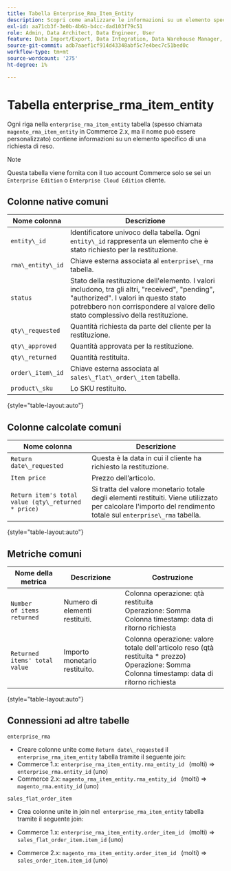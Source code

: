 ```yaml
---
title: Tabella Enterprise_Rma_Item_Entity
description: Scopri come analizzare le informazioni su un elemento specifico di una richiesta di reso.
exl-id: aa71cb3f-3e0b-4b6b-b4cc-dad103f79c51
role: Admin, Data Architect, Data Engineer, User
feature: Data Import/Export, Data Integration, Data Warehouse Manager, Commerce Tables
source-git-commit: adb7aaef1cf914d43348abf5c7e4bec7c51bed0c
workflow-type: tm+mt
source-wordcount: '275'
ht-degree: 1%

---
```


# Tabella enterprise_rma_item_entity

Ogni riga nella `enterprise_rma_item_entity` tabella (spesso chiamata `magento_rma_item_entity` in Commerce 2.x, ma il nome può essere personalizzato) contiene informazioni su un elemento specifico di una richiesta di reso.

>[!NOTE]
>
>Questa tabella viene fornita con il tuo account Commerce solo se sei un `Enterprise Edition` o `Enterprise Cloud Edition` cliente.

## Colonne native comuni

| **Nome colonna** | **Descrizione** |
|---|---|
| `entity\_id` | Identificatore univoco della tabella. Ogni `entity\_id` rappresenta un elemento che è stato richiesto per la restituzione. |
| `rma\_entity\_id` | Chiave esterna associata al `enterprise\_rma` tabella. |
| `status` | Stato della restituzione dell&#39;elemento. I valori includono, tra gli altri, &quot;received&quot;, &quot;pending&quot;, &quot;authorized&quot;. I valori in questo stato potrebbero non corrispondere al valore dello stato complessivo della restituzione. |
| `qty\_requested` | Quantità richiesta da parte del cliente per la restituzione. |
| `qty\_approved` | Quantità approvata per la restituzione. |
| `qty\_returned` | Quantità restituita. |
| `order\_item\_id` | Chiave esterna associata al `sales\_flat\_order\_item` tabella. |
| `product\_sku` | Lo SKU restituito. |

{style="table-layout:auto"}

## Colonne calcolate comuni

| **Nome colonna** | **Descrizione** |
|---|---|
| `Return date\_requested` | Questa è la data in cui il cliente ha richiesto la restituzione. |
| `Item price` | Prezzo dell’articolo. |
| `Return item's total value (qty\_returned * price)` | Si tratta del valore monetario totale degli elementi restituiti. Viene utilizzato per calcolare l&#39;importo del rendimento totale sul `enterprise\_rma` tabella. |

{style="table-layout:auto"}

## Metriche comuni

| **Nome della metrica** | **Descrizione** | **Costruzione** |
|---|---|---|
| `Number of items returned` | Numero di elementi restituiti. | Colonna operazione: qtà restituita<br>Operazione: Somma<br>Colonna timestamp: data di ritorno richiesta |
| `Returned items' total value` | Importo monetario restituito. | Colonna operazione: valore totale dell&#39;articolo reso (qtà restituita * prezzo)<br>Operazione: Somma<br>Colonna timestamp: data di ritorno richiesta |

{style="table-layout:auto"}

## Connessioni ad altre tabelle

`enterprise_rma`

* Creare colonne unite come `Return date\_requested` il `enterprise_rma_item_entity` tabella tramite il seguente join:
* Commerce 1.x: `enterprise_rma_item_entity.rma_entity_id ` (molti) => `enterprise_rma.entity_id` (uno)
* Commerce 2.x: `magento_rma_item_entity.rma_entity_id ` (molti) => `magento_rma.entity_id` (uno)

`sales_flat_order_item`

* Crea colonne unite in join nel  `enterprise_rma_item_entity` tabella tramite il seguente join:

* Commerce 1.x: `enterprise_rma_item_entity.order_item_id ` (molti) => `sales_flat_order_item.item_id` (uno)
* Commerce 2.x: `magento_rma_item_entity.order_item_id ` (molti) => `sales_order_item.item_id` (uno)
